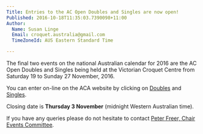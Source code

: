 ```yaml
---
Title: Entries to the AC Open Doubles and Singles are now open!
Published: 2016-10-18T11:35:03.7390098+11:00
Author:
  Name: Susan Linge
  Email: croquet.australia@gmail.com
  TimeZoneId: AUS Eastern Standard Time

---
```

The final two events on the national Australian calendar for 2016 are the AC Open Doubles and Singles being held at the Victorian Croquet Centre from Saturday 19 to Sunday 27 November, 2016.

You can enter on-line on the ACA website by clicking on
[Doubles](https://croquet-australia.com.au/tournaments/2016/ac/open-doubles) and 
[Singles](https://croquet-australia.com.au/tournaments/2016/ac/open-singles).

Closing date is **Thursday 3 November** (midnight Western Australian time).

If you have any queries please do not hesitate to contact [Peter Freer, Chair Events Committee](events@croquet-australia.com.au).